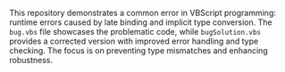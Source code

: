 This repository demonstrates a common error in VBScript programming: runtime errors caused by late binding and implicit type conversion.  The `bug.vbs` file showcases the problematic code, while `bugSolution.vbs` provides a corrected version with improved error handling and type checking.  The focus is on preventing type mismatches and enhancing robustness.